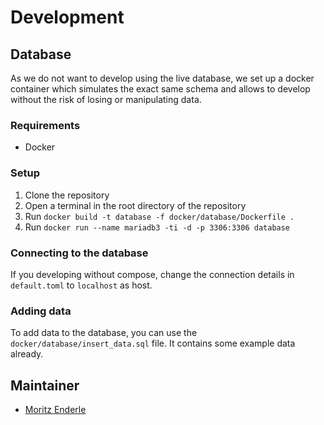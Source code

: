 # Development

## Database

As we do not want to develop using the live database, we set up a docker container which simulates the exact same schema and allows to 
develop without the risk of losing or manipulating data.

### Requirements

- Docker

### Setup

1. Clone the repository
2. Open a terminal in the root directory of the repository
3. Run `docker build -t database -f docker/database/Dockerfile .`
4. Run `docker run --name mariadb3 -ti -d -p 3306:3306 database`

### Connecting to the database

If you developing without compose, change the connection details in `default.toml` to `localhost` as host.

### Adding data

To add data to the database, you can use the `docker/database/insert_data.sql` file. It contains some example data already.

## Maintainer

- [Moritz Enderle](https://mygit.th-deg.de/me04536)